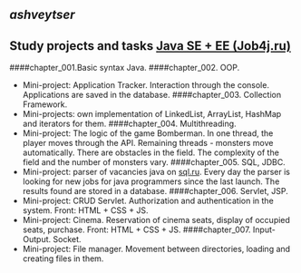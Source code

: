 *ashveytser*
----
Study projects and tasks [Java SE + EE (Job4j.ru)](http://job4j.ru/courses/java_with_zero_to_job.html)  
----
####chapter_001.Basic syntax Java.
####chapter_002. ООP.
- Mini-project: Application Tracker. Interaction through the console. Applications are saved in the database.
####chapter_003. Collection Framework. 
- Mini-projects: own implementation of LinkedList, ArrayList, HashMap and iterators for them.
####chapter_004. Multithreading. 
- Mini-project: The logic of the game Bomberman. In one thread, the player moves through the API. Remaining threads - monsters move automatically. There are obstacles in the field. 
The complexity of the field and the number of monsters vary.
####chapter_005. SQL, JDBC. 
- Mini-project: parser of vacancies java on [sql.ru](http://www.sql.ru/forum/job-offers). Every day the parser is looking for new jobs for java programmers since the last launch.
The results found are stored in a database.
####chapter_006. Servlet, JSP. 
- Mini-project: CRUD Servlet. Authorization and authentication in the system. Front: HTML + CSS + JS.
- Mini-project: Cinema. Reservation of cinema seats, display of occupied seats, purchase. Front: HTML + CSS + JS. 
####chapter_007. Input-Output. Socket.
- Mini-project: File manager. Movement between directories, loading and creating files in them.